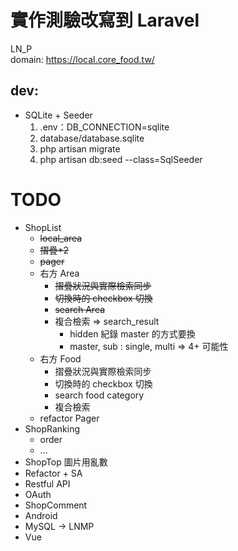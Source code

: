 #   實作測驗改寫到 Laravel

LN_P    
domain: https://local.core_food.tw/

##  dev:         
- SQLite + Seeder    
    1. .env：DB_CONNECTION=sqlite
    2. database/database.sqlite
    3. php artisan migrate
    4. php artisan db:seed --class=SqlSeeder

#   TODO
   - ShopList
        - ~~local_area~~
        - ~~摺疊*2~~
        - ~~pager~~
        - 右方 Area
            - ~~摺疊狀況與實際檢索同步~~
            - ~~切換時的 checkbox 切換~~
            - ~~search Area~~ 
            - 複合檢索 => search_result
                - hidden 紀錄 master 的方式要換
                - master, sub : single, multi => 4+ 可能性
        - 右方 Food
            - 摺疊狀況與實際檢索同步
            - 切換時的 checkbox 切換
            - search food category
            - 複合檢索
        - refactor Pager
   - ShopRanking
        - order
        - ...
   - ShopTop 圖片用亂數
   - Refactor + SA
   - Restful API
   - OAuth
   - ShopComment
   - Android
   - MySQL -> LNMP
   - Vue
    
